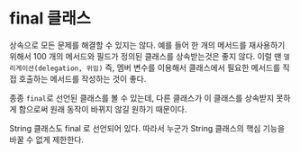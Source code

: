 # final 클래스

상속으로 모든 문제를 해결할 수 있지는 않다. 예를 들어 한 개의 메서드를 재사용하기 위해서 100 개의 메서드와 필드가 정의된 클래스를 상속받는것은
좋지 않다. 이럴 땐 `델리게이션(delegation, 위임)` 즉, 멤버 변수를 이용해서 클래스에서 필요한 메서드를 직접 호출하는 메서드를 작성하는 것이 좋다.

종종 `final`로 선언된 클래스를 볼 수 있는데, 다른 클래스가 이 클래스를 상속받지 못하게 함으로써 원래 동작이 바뀌지 않길 원하기 때문이다.

String 클래스도 final 로 선언되어 있다. 따라서 누군가 String 클래스의 핵심 기능을 바꿀 수 없게 제한한다.
